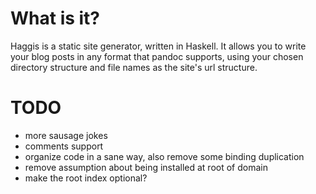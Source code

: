 # What is it?

Haggis is a static site generator, written in Haskell. It allows you to write
your blog posts in any format that pandoc supports, using your chosen
directory structure and file names as the site's url structure.

# TODO

  * more sausage jokes
  * comments support
  * organize code in a sane way, also remove some binding duplication
  * remove assumption about being installed at root of domain
  * make the root index optional?
